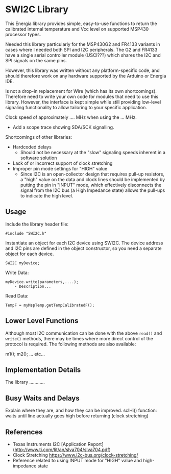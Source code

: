SWI2C Library
====================

This Energia library provides simple, easy-to-use functions to return the
calibrated internal temperature and Vcc level on supported MSP430 processor types.

Needed this library particularly for the MSP430G2 and FR4133 variants in cases where I needed both SPI and I2C peripherals. The G2 and FR4133 have a single serial controller module (USCI???) which shares the I2C and SPI signals on the same pins.

However, this library was written without any platform-specific code, and should therefore work on any hardware supported by the Arduino or Energia IDE.

Is not a drop-in replacement for Wire (which has its own shortcomings). Therefore need to write your own code for modules that need to use this library. However, the interface is kept simple while still providing low-level signaling functionality to allow tailoring to your specific application.

Clock speed of approximately .... MHz when using the ... MHz.
- Add a scope trace showing SDA/SCK signalling. 

Shortcomings of other libraries:
- Hardcoded delays
   - Should not be necessary at the "slow" signaling speeds inherent in a software solution
- Lack of or incorrect support of clock stretching
- Improper pin mode settings for "HIGH" value
  - Since I2C is an open-collector design that requires pull-up resistors, a "high" value on the data and clock lines should be implemented by putting the pin in "INPUT" mode, which effectively disconnects the signal from the I2C bus (a High Impedance state) allows the pull-ups to indicate the high level.

Usage
-----

Include the library header file:

    #include "SWI2C.h"

Instantiate an object for each I2C device using SWI2C. The device address and I2C pins are defined in the object constructor, so you need a separate object for each device.

    SWI2C myDevice;

Write Data:

    myDevice.write(parameters,....);
        - Description...

Read Data:

    TempF = myMspTemp.getTempCalibratedF();


Lower Level Functions
---------------------
Although most I2C communication can be done with the above `read()` and `write()` methods, there may be times where more direct control of the protocol is required. The following methods are also available:

   m1();
   m2();
   ... etc...

Implementation Details
----------------------

The library ............

Busy Waits and Delays
---------------------

Explain where they are, and how they can be improved.
sclHi() function: waits until line actually goes high before returning (clock stretching)


References
---------------------

+ Texas Instruments I2C [Application Report] (http://www.ti.com/lit/an/slva704/slva704.pdf)
+ Clock Stretching https://www.i2c-bus.org/clock-stretching/
+ Reference related to using INPUT mode for "HIGH" value and high-impedance state

